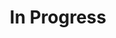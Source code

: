 ---
title: In Progress
excerpt: ''
deprecated: false
hidden: true
metadata:
  title: ''
  description: ''
  robots: index
next:
  description: ''
---